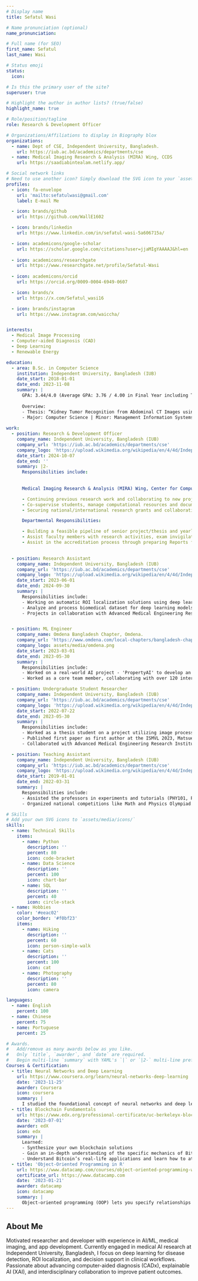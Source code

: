 ```yaml
---
# Display name
title: Sefatul Wasi

# Name pronunciation (optional)
name_pronunciation:

# Full name (for SEO)
first_name: Sefatul
last_name: Wasi

# Status emoji
status:
  icon: 

# Is this the primary user of the site?
superuser: true

# Highlight the author in author lists? (true/false)
highlight_name: true

# Role/position/tagline
role: Research & Development Officer

# Organizations/Affiliations to display in Biography blox
organizations:
  - name: Dept of CSE, Independent University, Bangladesh.
    url: https://iub.ac.bd/academics/departments/cse
  - name: Medical Imaging Research & Analysis (MIRA) Wing, CCDS
    url: https://saadiabintealam.netlify.app/

# Social network links
# Need to use another icon? Simply download the SVG icon to your `assets/media/icons/` folder.
profiles:
  - icon: fa-envelope
    url: 'mailto:sefatulwasi@gmail.com'
    label: E-mail Me

  - icon: brands/github
    url: https://github.com/WallE1602

  - icon: brands/linkedin
    url: https://www.linkedin.com/in/sefatul-wasi-5a606715a/

  - icon: academicons/google-scholar
    url: https://scholar.google.com/citations?user=jjaMIgYAAAAJ&hl=en
  
  - icon: academicons/researchgate
    url: https://www.researchgate.net/profile/Sefatul-Wasi
    
  - icon: academicons/orcid
    url: https://orcid.org/0009-0004-6949-0607

  - icon: brands/x
    url: https://x.com/Sefatul_wasi16

  - icon: brands/instagram
    url: https://www.instagram.com/waiccha/


interests:
  - Medical Image Processing
  - Computer-aided Diagnosis (CAD)
  - Deep Learning
  - Renewable Energy

education:
  - area: B.Sc. in Computer Science 
    institution: Independent University, Bangladesh (IUB)
    date_start: 2018-01-01
    date_end: 2023-11-08
    summary: |
      GPA: 3.44/4.0 (Average GPA: 3.76 / 4.00 in Final Year including Thesis) 
      
      Overview:
      - Thesis: “Kidney Tumor Recognition from Abdominal CT Images using Transfer Learning and Deep Convolutional Neural Networks.”; Supervisor: Dr. Saadia Binte Alam
      - Major: Computer Science | Minor: Management Information Systems (MIS) 
      
work:
  - position: Research & Development Officer
    company_name: Independent University, Bangladesh (IUB)
    company_url: 'https://iub.ac.bd/academics/departments/cse'
    company_logo: 'https://upload.wikimedia.org/wikipedia/en/4/4d/Independent_University%2C_Bangladesh_logo.png'
    date_start: 2024-10-07
    date_end: ''
    summary: |2-
      Responsibilities include:
      
      
      Medical Imaging Research & Analysis (MIRA) Wing, Center for Computational & Data Sciences (CCDS):

      - Continuing previous research work and collaborating to new projects as per requirement with Advanced Medical Engineering Research Institute (AMERI), University of Hyogo, Japan, Machine Learning Group, Qatar University and Quantum Computing Group, Algoma University, Canada.
      - Co-supervise students, manage computational resources and documentations. 
      - Securing national/international research grants and collaborations. 

      Departmental Responsibilities:

      - Building a feasible pipeline of senior project/thesis and yearly projects for the CSE/CS curriculum.
      - Assist faculty members with research activities, exam invigilation and tutorials. 
      - Assist in the accreditation process through preparing Reports for the department, contributing to the university's academic recognition.

 
  - position: Research Assistant 
    company_name: Independent University, Bangladesh (IUB)
    company_url: 'https://iub.ac.bd/academics/departments/cse'
    company_logo: 'https://upload.wikimedia.org/wikipedia/en/4/4d/Independent_University%2C_Bangladesh_logo.png'
    date_start: 2023-06-01
    date_end: 2024-09-30
    summary: |
      Responsibilities include:
      - Working on automatic ROI localization solutions using deep learning techniques from radiologic images.
      - Analyze and process biomedical dataset for deep learning models.
      - Projects in collaboration with Advanced Medical Engineering Research Institute (AMERI), University of Hyogo. 


  - position: ML Engineer 
    company_name: Omdena Bangladesh Chapter, Omdena.
    company_url: 'https://www.omdena.com/local-chapters/bangladesh-chapter'
    company_logo: assets/media/omdena.png
    date_start: 2023-03-01
    date_end: 2023-05-30
    summary: |
      Responsibilities include:
      - Worked on a real-world AI project - 'PropertyAI' to develop an AI-powered recommendation platform for the real-estate industry in Bangladesh.
      - Worked as a core team member, collaborating with over 120 international collaborators.

  - position: Undergraduate Student Researcher 
    company_name: Independent University, Bangladesh (IUB)
    company_url: 'https://iub.ac.bd/academics/departments/cse'
    company_logo: 'https://upload.wikimedia.org/wikipedia/en/4/4d/Independent_University%2C_Bangladesh_logo.png'
    date_start: 2022-07-22
    date_end: 2023-05-30
    summary: |
      Responsibilities include:
      - Worked as a thesis student on a project utilizing image processing and deep learning techniques.
      - Published first paper as first author at the ISMVL 2023, Matsue, Japan.
      - Collaborated with Advanced Medical Engineering Research Institute (AMERI), University of Hyogo.

  - position: Teaching Assistant  
    company_name: Independent University, Bangladesh (IUB)
    company_url: 'https://iub.ac.bd/academics/departments/cse'
    company_logo: 'https://upload.wikimedia.org/wikipedia/en/4/4d/Independent_University%2C_Bangladesh_logo.png'
    date_start: 2019-01-01
    date_end: 2022-03-31
    summary: |
      Responsibilities include:
      - Assisted the professors in experiments and tutorials (PHY101, PHY102). 
      - Organized national competitions like Math and Physics Olympiad. 

# Skills
# Add your own SVG icons to `assets/media/icons/`
skills:
  - name: Technical Skills
    items:
      - name: Python
        description: ''
        percent: 80
        icon: code-bracket
      - name: Data Science
        description: ''
        percent: 100
        icon: chart-bar
      - name: SQL
        description: ''
        percent: 40
        icon: circle-stack
  - name: Hobbies
    color: '#eeac02'
    color_border: '#f0bf23'
    items:
      - name: Hiking
        description: ''
        percent: 60
        icon: person-simple-walk
      - name: Cats
        description: ''
        percent: 100
        icon: cat
      - name: Photography
        description: ''
        percent: 80
        icon: camera

languages:
  - name: English
    percent: 100
  - name: Chinese
    percent: 75
  - name: Portuguese
    percent: 25

# Awards.
#   Add/remove as many awards below as you like.
#   Only `title`, `awarder`, and `date` are required.
#   Begin multi-line `summary` with YAML's `|` or `|2-` multi-line prefix and indent 2 spaces below.
Courses & Certification:
  - title: Neural Networks and Deep Learning
    url: https://www.coursera.org/learn/neural-networks-deep-learning
    date: '2023-11-25'
    awarder: Coursera
    icon: coursera
    summary: |
      I studied the foundational concept of neural networks and deep learning. By the end, I was familiar with the significant technological trends driving the rise of deep learning; build, train, and apply fully connected deep neural networks; implement efficient (vectorized) neural networks; identify key parameters in a neural network’s architecture; and apply deep learning to your own applications.
  - title: Blockchain Fundamentals
    url: https://www.edx.org/professional-certificate/uc-berkeleyx-blockchain-fundamentals
    date: '2023-07-01'
    awarder: edX
    icon: edx
    summary: |
      Learned:
      - Synthesize your own blockchain solutions
      - Gain an in-depth understanding of the specific mechanics of Bitcoin
      - Understand Bitcoin’s real-life applications and learn how to attack and destroy Bitcoin, Ethereum, smart contracts and Dapps, and alternatives to Bitcoin’s Proof-of-Work consensus algorithm
  - title: 'Object-Oriented Programming in R'
    url: https://www.datacamp.com/courses/object-oriented-programming-with-s3-and-r6-in-r
    certificate_url: https://www.datacamp.com
    date: '2023-01-21'
    awarder: datacamp
    icon: datacamp
    summary: |
      Object-oriented programming (OOP) lets you specify relationships between functions and the objects that they can act on, helping you manage complexity in your code. This is an intermediate level course, providing an introduction to OOP, using the S3 and R6 systems. S3 is a great day-to-day R programming tool that simplifies some of the functions that you write. R6 is especially useful for industry-specific analyses, working with web APIs, and building GUIs.
---
```


## About Me

Motivated researcher and developer with experience in AI/ML, medical imaging, and app development. Currently engaged in medical AI research at Independent University, Bangladesh, I focus on deep learning for disease detection, ROI localization, and decision support in clinical workflows. Passionate about advancing computer-aided diagnosis (CADx), explainable AI (XAI), and interdisciplinary collaboration to improve patient outcomes.
